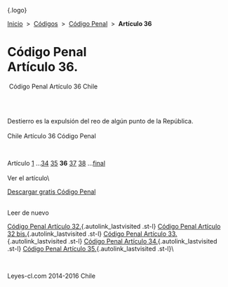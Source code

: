 <div class="wrapper">

[](/index.htm){.logo}
<div class="breadcrumbs">

[Inicio](/index.htm)  &gt;  [Códigos](/codigos.htm)  &gt;  [Código
Penal](/codigo_penal.htm "Código Penal")  &gt;  **Artículo 36**

</div>

<div class="middle">

<div class="container">

Código Penal\
Artículo 36.
=============

<div id="goser">

</div>

﻿
Código Penal Artículo 36 Chile

\
﻿
<div id="squareAds">

</div>

<div id="statya">

Destierro es la expulsión del reo de algún punto de la República.\
\
Chile Artículo 36 Código Penal

</div>

﻿
<div id="ads1">

</div>

<div class="breadstat">

Artículo
[1](/codigo_penal/1.htm) ...[34](/codigo_penal/34.htm) [35](/codigo_penal/35.htm) **36** [37](/codigo_penal/37.htm) [38](/codigo_penal/38.htm) ...[final](/codigo_penal/final.htm) \
\
Ver el artículo\

</div>

[Descargar gratis Código
Penal](/codigo_penal/download.htm "Descargar gratis Código Penal") ﻿
<div style="clear: left">

</div>

\
Leer de nuevo

[Código Penal Artículo 32.](/codigo_penal/32.htm){.autolink_lastvisited
.st-l} [Código Penal Artículo 32
bis.](/codigo_penal/32%20bis.htm){.autolink_lastvisited .st-l} [Código
Penal Artículo 33.](/codigo_penal/33.htm){.autolink_lastvisited .st-l}
[Código Penal Artículo 34.](/codigo_penal/34.htm){.autolink_lastvisited
.st-l} [Código Penal Artículo
35.](/codigo_penal/35.htm){.autolink_lastvisited .st-l}\

</div>

﻿
<div id="LeftAds">

</div>

</div>

Leyes-cl.com 2014-2016 Chile

</div>
